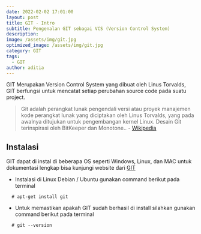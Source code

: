 ```yaml
---
date: 2022-02-02 17:01:00
layout: post
title: GIT - Intro
subtitle: Pengenalan GIT sebagai VCS (Version Control System)
description:
image: /assets/img/git.jpg
optimized_image: /assets/img/git.jpg
category: GIT
tags:
  - GIT
author: aditia
---
```


GIT Merupakan Version Control System yang dibuat oleh Linus Torvalds, GIT berfungsi untuk mencatat setiap perubahan source code pada suatu project.

> Git adalah perangkat lunak pengendali versi atau proyek manajemen kode perangkat lunak yang diciptakan oleh Linus Torvalds, yang pada awalnya ditujukan untuk pengembangan kernel Linux. Desain Git terinspirasi oleh BitKeeper dan Monotone.. - <a href="https://id.wikipedia.org/wiki/Git">Wikipedia</a>

## Instalasi

GIT dapat di instal di beberapa OS seperti Windows, Linux, dan MAC untuk dokumentasi lengkap bisa kunjungi website dari <a href="https://git-scm.com/">GIT</a>

- Instalasi di Linux Debian / Ubuntu gunakan command berikut pada terminal

```
  # apt-get install git
```

- Untuk memastikan apakah GIT sudah berhasil di install silahkan gunakan command berikut pada terminal

```
  # git --version
```
